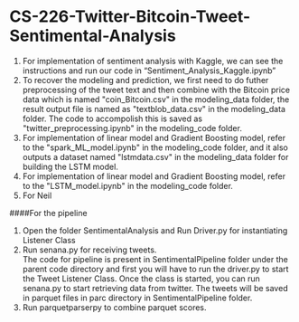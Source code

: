 # CS-226-Twitter-Bitcoin-Tweet-Sentimental-Analysis
1. For implementation of sentiment analysis with Kaggle, we can see the instructions and run our code in “Sentiment_Analysis_Kaggle.ipynb” 
2. To recover the modeling and prediction, we first need to do futher preprocessing of the tweet text and then combine with the Bitcoin price data which is named "coin_Bitcoin.csv" in the modeling_data folder, the result output file is named as "textblob_data.csv" in the modeling_data folder. The code to accompolish this is saved as "twitter_preprocessing.ipynb" in the modeling_code folder.
3. For implementation of linear model and Gradient Boosting model, refer to the "spark_ML_model.ipynb" in the modeling_code folder, and it also outputs a dataset named "lstmdata.csv" in the modeling_data folder for building the LSTM model.
4. For implementation of linear model and Gradient Boosting model, refer to the "LSTM_model.ipynb" in the modeling_code folder.
5. For Neil










####For the pipeline 

1. Open the folder SentimentalAnalysis and Run Driver.py for instantiating Listener Class 
2. Run senana.py for receiving tweets.  
The code for pipeline is present in SentimentalPipeline folder under the parent code directory and 
first you will have to run the driver.py to start the Tweet Listener Class. Once the class is started,
you can run senana.py to start retrieving data from twitter. The tweets will be saved in parquet files in parc directory in SentimentalPipeline folder. 
3. Run parquetparserpy to combine parquet scores.
